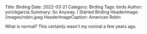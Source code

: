 Title: Birding
Date: 2022-03-21
Category: Birding
Tags: birds
Author: yorickgarcia
Summary: So Anyway, I Started Birding
HeaderImage: /images/robin.jpeg HeaderImageCaption: American Robin

What is normal? This certainly wasn't my normal a few years ago.
